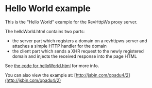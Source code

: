 Hello World example
===================

This is the "Hello World" example for the RevHttpWs proxy server.

The helloWorld.html contains two parts:

* the server part which registers a domain on a revhttpws server and attaches a simple HTTP handler for the domain
* the client part which sends a XHR request to the newly registered domain and injects the received response into the page HTML

See [the code for helloWorld.html](https://github.com/izuzak/node-revhttpws/blob/master/examples/hello-world/helloWorld.html) for more info.

You can also view the example at: [http://jsbin.com/opadu4/2](http://jsbin.com/opadu4/2)

